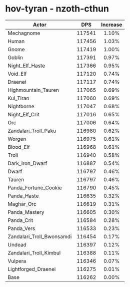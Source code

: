 # hov-tyran - nzoth-cthun
| Actor | DPS | Increase |
|---|:---:|:---:|
|Mechagnome|117541|1.10%|
|Human|117456|1.03%|
|Gnome|117419|1.00%|
|Goblin|117391|0.97%|
|Night_Elf_Haste|117366|0.95%|
|Void_Elf|117120|0.74%|
|Draenei|117117|0.74%|
|Highmountain_Tauren|117065|0.69%|
|Kul_Tiran|117060|0.69%|
|Nightborne|117047|0.68%|
|Night_Elf_Crit|117016|0.65%|
|Orc|117006|0.64%|
|Zandalari_Troll_Paku|116980|0.62%|
|Worgen|116975|0.61%|
|Blood_Elf|116968|0.61%|
|Troll|116940|0.58%|
|Dark_Iron_Dwarf|116887|0.54%|
|Dwarf|116797|0.46%|
|Tauren|116797|0.46%|
|Panda_Fortune_Cookie|116790|0.45%|
|Panda_Haste|116635|0.32%|
|Maghar_Orc|116619|0.31%|
|Panda_Mastery|116605|0.30%|
|Panda_Crit|116584|0.28%|
|Panda_Vers|116533|0.23%|
|Zandalari_Troll_Bwonsamdi|116454|0.17%|
|Undead|116397|0.12%|
|Zandalari_Troll_Kimbul|116388|0.11%|
|Vulpera|116346|0.07%|
|Lightforged_Draenei|116275|0.01%|
|Base|116262|0.00%|
